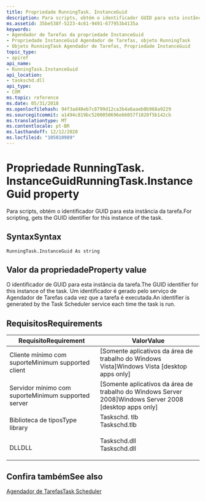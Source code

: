 ```yaml
---
title: Propriedade RunningTask. InstanceGuid
description: Para scripts, obtém o identificador GUID para esta instância da tarefa.
ms.assetid: 35be538f-5223-4c61-9491-677953b4135a
keywords:
- Agendador de Tarefas da propriedade InstanceGuid
- Propriedade InstanceGuid Agendador de Tarefas, objeto RunningTask
- Objeto RunningTask Agendador de Tarefas, Propriedade InstanceGuid
topic_type:
- apiref
api_name:
- RunningTask.InstanceGuid
api_location:
- taskschd.dll
api_type:
- COM
ms.topic: reference
ms.date: 05/31/2018
ms.openlocfilehash: 94f3ad40eb7c8799d12ca3b4a6aaeb0b968a9229
ms.sourcegitcommit: a1494c819bc5200050696e66057f1020f5b142cb
ms.translationtype: MT
ms.contentlocale: pt-BR
ms.lasthandoff: 12/12/2020
ms.locfileid: "105810989"
---
```

# <a name="runningtaskinstanceguid-property"></a><span data-ttu-id="03540-106">Propriedade RunningTask. InstanceGuid</span><span class="sxs-lookup"><span data-stu-id="03540-106">RunningTask.InstanceGuid property</span></span>

<span data-ttu-id="03540-107">Para scripts, obtém o identificador GUID para esta instância da tarefa.</span><span class="sxs-lookup"><span data-stu-id="03540-107">For scripting, gets the GUID identifier for this instance of the task.</span></span>

## <a name="syntax"></a><span data-ttu-id="03540-108">Syntax</span><span class="sxs-lookup"><span data-stu-id="03540-108">Syntax</span></span>


```VB
RunningTask.InstanceGuid As string
```



## <a name="property-value"></a><span data-ttu-id="03540-109">Valor da propriedade</span><span class="sxs-lookup"><span data-stu-id="03540-109">Property value</span></span>

<span data-ttu-id="03540-110">O identificador de GUID para esta instância da tarefa.</span><span class="sxs-lookup"><span data-stu-id="03540-110">The GUID identifier for this instance of the task.</span></span> <span data-ttu-id="03540-111">Um identificador é gerado pelo serviço de Agendador de Tarefas cada vez que a tarefa é executada.</span><span class="sxs-lookup"><span data-stu-id="03540-111">An identifier is generated by the Task Scheduler service each time the task is run.</span></span>

## <a name="requirements"></a><span data-ttu-id="03540-112">Requisitos</span><span class="sxs-lookup"><span data-stu-id="03540-112">Requirements</span></span>



| <span data-ttu-id="03540-113">Requisito</span><span class="sxs-lookup"><span data-stu-id="03540-113">Requirement</span></span> | <span data-ttu-id="03540-114">Valor</span><span class="sxs-lookup"><span data-stu-id="03540-114">Value</span></span> |
|-------------------------------------|-----------------------------------------------------------------------------------------|
| <span data-ttu-id="03540-115">Cliente mínimo com suporte</span><span class="sxs-lookup"><span data-stu-id="03540-115">Minimum supported client</span></span><br/> | <span data-ttu-id="03540-116">\[Somente aplicativos da área de trabalho do Windows Vista\]</span><span class="sxs-lookup"><span data-stu-id="03540-116">Windows Vista \[desktop apps only\]</span></span><br/>                                          |
| <span data-ttu-id="03540-117">Servidor mínimo com suporte</span><span class="sxs-lookup"><span data-stu-id="03540-117">Minimum supported server</span></span><br/> | <span data-ttu-id="03540-118">\[Somente aplicativos da área de trabalho do Windows Server 2008\]</span><span class="sxs-lookup"><span data-stu-id="03540-118">Windows Server 2008 \[desktop apps only\]</span></span><br/>                                    |
| <span data-ttu-id="03540-119">Biblioteca de tipos</span><span class="sxs-lookup"><span data-stu-id="03540-119">Type library</span></span><br/>             | <dl> <span data-ttu-id="03540-120"><dt>Taskschd. tlb</dt></span><span class="sxs-lookup"><span data-stu-id="03540-120"><dt>Taskschd.tlb</dt></span></span> </dl> |
| <span data-ttu-id="03540-121">DLL</span><span class="sxs-lookup"><span data-stu-id="03540-121">DLL</span></span><br/>                      | <dl> <span data-ttu-id="03540-122"><dt>Taskschd.dll</dt></span><span class="sxs-lookup"><span data-stu-id="03540-122"><dt>Taskschd.dll</dt></span></span> </dl> |



## <a name="see-also"></a><span data-ttu-id="03540-123">Confira também</span><span class="sxs-lookup"><span data-stu-id="03540-123">See also</span></span>

<dl> <dt>

[<span data-ttu-id="03540-124">Agendador de Tarefas</span><span class="sxs-lookup"><span data-stu-id="03540-124">Task Scheduler</span></span>](task-scheduler-start-page.md)
</dt> </dl>

 

 





